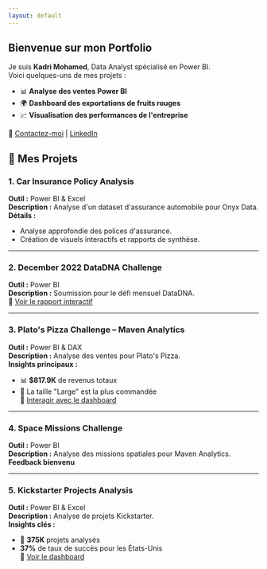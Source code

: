 ```yaml
---
layout: default
---
```


## Bienvenue sur mon Portfolio

Je suis **Kadri Mohamed**, Data Analyst spécialisé en Power BI.  
Voici quelques-uns de mes projets :  

- 📊 **Analyse des ventes Power BI**  
- 🌍 **Dashboard des exportations de fruits rouges**  
- 📈 **Visualisation des performances de l'entreprise**  

🔗 [Contactez-moi](mailto:tonemail@example.com) | [LinkedIn](https://linkedin.com/in/kadri-mohamed)



## 🚀 Mes Projets  

### 1. Car Insurance Policy Analysis  
**Outil :** Power BI & Excel  
**Description :** Analyse d'un dataset d'assurance automobile pour Onyx Data.  
**Détails :**  
- Analyse approfondie des polices d'assurance.  
- Création de visuels interactifs et rapports de synthèse.  

---

### 2. December 2022 DataDNA Challenge  
**Outil :** Power BI  
**Description :** Soumission pour le défi mensuel DataDNA.  
🔗 [Voir le rapport interactif](https://lnkd.in/eRPeyU8J)  

---

### 3. Plato's Pizza Challenge – Maven Analytics  
**Outil :** Power BI & DAX  
**Description :** Analyse des ventes pour Plato's Pizza.  
**Insights principaux :**  
- 📊 **$817.9K** de revenus totaux  
- 🍕 La taille "Large" est la plus commandée  
🔗 [Interagir avec le dashboard](https://lnkd.in/eeZQhGVj)  

---

### 4. Space Missions Challenge  
**Outil :** Power BI  
**Description :** Analyse des missions spatiales pour Maven Analytics.  
**Feedback bienvenu**  

---

### 5. Kickstarter Projects Analysis  
**Outil :** Power BI & Excel  
**Description :** Analyse de projets Kickstarter.  
**Insights clés :**  
- 🎯 **375K** projets analysés  
- **37%** de taux de succès pour les États-Unis  
🔗 [Voir le dashboard](https://lnkd.in/dX4JCrn)  
